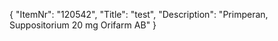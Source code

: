 {
  "ItemNr": "120542",
  "Title": "test",
  "Description": "Primperan, Suppositorium 20 mg Orifarm AB"
}